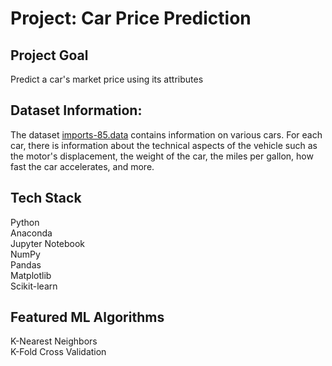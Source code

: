 # Project: Car Price Prediction

## Project Goal
Predict a car's market price using its attributes

## Dataset Information: 
The dataset [imports-85.data](https://archive.ics.uci.edu/ml/datasets/automobile) contains information on various cars. For each car, there is information about the technical aspects of the vehicle such as the motor's displacement, the weight of the car, the miles per gallon, how fast the car accelerates, and more.

## Tech Stack
Python<br />
Anaconda<br />
Jupyter Notebook<br />
NumPy<br />
Pandas<br />
Matplotlib<br />
Scikit-learn<br />

## Featured ML Algorithms
K-Nearest Neighbors<br />
K-Fold Cross Validation<br />
